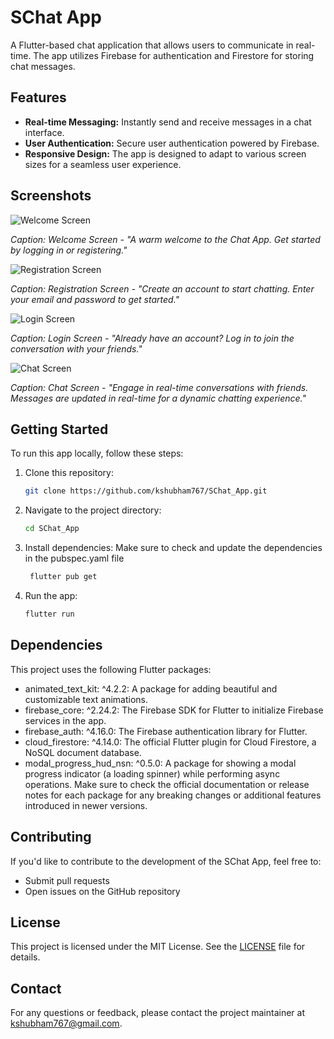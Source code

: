 # SChat App

A Flutter-based chat application that allows users to communicate in real-time. The app utilizes Firebase for authentication and Firestore for storing chat messages.

## Features
- **Real-time Messaging:** Instantly send and receive messages in a chat interface.
- **User Authentication:** Secure user authentication powered by Firebase.
- **Responsive Design:** The app is designed to adapt to various screen sizes for a seamless user experience.

## Screenshots

![Welcome Screen](screenshots/welcome_screen.png)

*Caption: Welcome Screen - "A warm welcome to the Chat App. Get started by logging in or registering."*

![Registration Screen](screenshots/registration_screen.png)

*Caption: Registration Screen - "Create an account to start chatting. Enter your email and password to get started."*

![Login Screen](screenshots/login_screen.png)

*Caption: Login Screen - "Already have an account? Log in to join the conversation with your friends."*

![Chat Screen](screenshots/chat_screen.png)

*Caption: Chat Screen - "Engage in real-time conversations with friends. Messages are updated in real-time for a dynamic chatting experience."*

## Getting Started

To run this app locally, follow these steps:

1. Clone this repository:
   ```bash
   git clone https://github.com/kshubham767/SChat_App.git

2. Navigate to the project directory:
    ```bash
   cd SChat_App
3. Install dependencies:
   Make sure to check and update the dependencies in the pubspec.yaml file 
   ```bash
    flutter pub get

4. Run the app:
    ```bash
   flutter run

## Dependencies
This project uses the following Flutter packages:
- animated_text_kit: ^4.2.2: A package for adding beautiful and customizable text animations.
- firebase_core: ^2.24.2: The Firebase SDK for Flutter to initialize Firebase services in the app.
- firebase_auth: ^4.16.0: The Firebase authentication library for Flutter.
- cloud_firestore: ^4.14.0: The official Flutter plugin for Cloud Firestore, a NoSQL document database.
- modal_progress_hud_nsn: ^0.5.0: A package for showing a modal progress indicator (a loading spinner) while performing async operations.
  Make sure to check the official documentation or release notes for each package for any breaking changes or additional features introduced in newer versions.

## Contributing
If you'd like to contribute to the development of the SChat App, feel free to:

- Submit pull requests
- Open issues on the GitHub repository

## License
This project is licensed under the MIT License. See the [LICENSE](https://opensource.org/licenses/MIT) file for details.

## Contact
For any questions or feedback, please contact the project maintainer at kshubham767@gmail.com.
